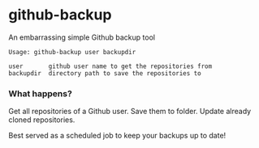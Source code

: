 # github-backup

An embarrassing simple Github backup tool


    Usage: github-backup user backupdir

    user       github user name to get the repositories from
    backupdir  directory path to save the repositories to



### What happens?

Get all repositories of a Github user.
Save them to folder.
Update already cloned repositories.

Best served as a scheduled job to keep your backups up to date!